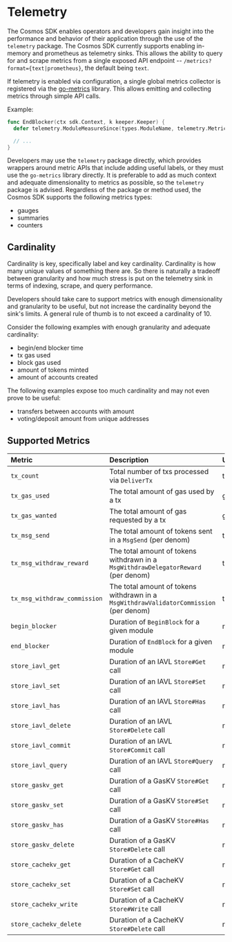 <!--
order: 8
-->

# Telemetry

The Cosmos SDK enables operators and developers gain insight into the performance and behavior of
their application through the use of the `telemetry` package. The Cosmos SDK currently supports
enabling in-memory and prometheus as telemetry sinks. This allows the ability to query for and scrape
metrics from a single exposed API endpoint -- `/metrics?format={text|prometheus}`, the default being
`text`.

If telemetry is enabled via configuration, a single global metrics collector is registered via the
[go-metrics](https://github.com/armon/go-metrics) library. This allows emitting and collecting
metrics through simple API calls.

Example:

```go
func EndBlocker(ctx sdk.Context, k keeper.Keeper) {
  defer telemetry.ModuleMeasureSince(types.ModuleName, telemetry.MetricKeyEndBlocker)

  // ...
}
```

Developers may use the `telemetry` package directly, which provides wrappers around metric APIs
that include adding useful labels, or they must use the `go-metrics` library directly. It is preferable
to add as much context and adequate dimensionality to metrics as possible, so the `telemetry` package
is advised. Regardless of the package or method used, the Cosmos SDK supports the following metrics
types:

* gauges
* summaries
* counters

## Cardinality

Cardinality is key, specifically label and key cardinality. Cardinality is how many unique values of
something there are. So there is naturally a tradeoff between granularity and how much stress is put
on the telemetry sink in terms of indexing, scrape, and query performance.

Developers should take care to support metrics with enough dimensionality and granularity to be
useful, but not increase the cardinality beyond the sink's limits. A general rule of thumb is to not
exceed a cardinality of 10.

Consider the following examples with enough granularity and adequate cardinality:

* begin/end blocker time
* tx gas used
* block gas used
* amount of tokens minted
* amount of accounts created

The following examples expose too much cardinality and may not even prove to be useful:

* transfers between accounts with amount
* voting/deposit amount from unique addresses

## Supported Metrics

| Metric                       | Description                                                                            | Unit  | Type    |
| :--------------------------- | :------------------------------------------------------------------------------------- | :---- | :------ |
| `tx_count`                   | Total number of txs processed via `DeliverTx`                                          | txs   | counter |
| `tx_gas_used`                | The total amount of gas used by a tx                                                   | gas   | gauge   |
| `tx_gas_wanted`              | The total amount of gas requested by a tx                                              | gas   | gauge   |
| `tx_msg_send`                | The total amount of tokens sent in a `MsgSend` (per denom)                             | token | gauge   |
| `tx_msg_withdraw_reward`     | The total amount of tokens withdrawn in a `MsgWithdrawDelegatorReward` (per denom)     | token | gauge   |
| `tx_msg_withdraw_commission` | The total amount of tokens withdrawn in a `MsgWithdrawValidatorCommission` (per denom) | token | gauge   |
| `begin_blocker`              | Duration of `BeginBlock` for a given module                                            | ms    | summary |
| `end_blocker`                | Duration of `EndBlock` for a given module                                              | ms    | summary |
| `store_iavl_get`             | Duration of an IAVL `Store#Get` call                                                   | ms    | summary |
| `store_iavl_set`             | Duration of an IAVL `Store#Set` call                                                   | ms    | summary |
| `store_iavl_has`             | Duration of an IAVL `Store#Has` call                                                   | ms    | summary |
| `store_iavl_delete`          | Duration of an IAVL `Store#Delete` call                                                | ms    | summary |
| `store_iavl_commit`          | Duration of an IAVL `Store#Commit` call                                                | ms    | summary |
| `store_iavl_query`           | Duration of an IAVL `Store#Query` call                                                 | ms    | summary |
| `store_gaskv_get`            | Duration of a GasKV `Store#Get` call                                                   | ms    | summary |
| `store_gaskv_set`            | Duration of a GasKV `Store#Set` call                                                   | ms    | summary |
| `store_gaskv_has`            | Duration of a GasKV `Store#Has` call                                                   | ms    | summary |
| `store_gaskv_delete`         | Duration of a GasKV `Store#Delete` call                                                | ms    | summary |
| `store_cachekv_get`          | Duration of a CacheKV `Store#Get` call                                                 | ms    | summary |
| `store_cachekv_set`          | Duration of a CacheKV `Store#Set` call                                                 | ms    | summary |
| `store_cachekv_write`        | Duration of a CacheKV `Store#Write` call                                               | ms    | summary |
| `store_cachekv_delete`       | Duration of a CacheKV `Store#Delete` call                                              | ms    | summary |
